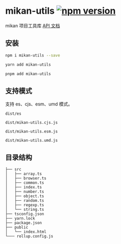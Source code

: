 # mikan-utils [![npm version](https://badge.fury.io/js/mikan-utils.svg)](https://badge.fury.io/js/mikan-utils)

mikan 项目工具库 [API 文档](https://dorisentomari.github.io/mikan-utils/)

## 安装

```bash
npm i mikan-utils --save

yarn add mikan-utils

pnpm add mikan-utils
```

## 支持模式

支持 es、cjs、esm、umd 模式。

```text
dist/es

dist/mikan-utils.cjs.js

dist/mikan-utils.esm.js

dist/mikan-utils.umd.js
```

## 目录结构

```text
├── src
│   ├── array.ts
│   ├── browser.ts
│   ├── common.ts
│   ├── index.ts
│   ├── number.ts
│   ├── object.ts
│   ├── random.ts
│   ├── regexp.ts
│   └── string.ts
├── tsconfig.json
├── yarn.lock
├── package.json
├── public
│   └── index.html
└─── rollup.config.js
```
